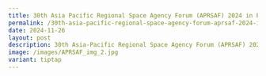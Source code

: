 ```yaml
---
title: 30th Asia Pacific Regional Space Agency Forum (APRSAF) 2024 in Perth, Australia
permalink: /30th-asia-pacific-regional-space-agency-forum-aprsaf-2024-in-perth-australia/
date: 2024-11-26
layout: post
description: 30th Asia-Pacific Regional Space Agency Forum (APRSAF) 2024 in Perth, Australia
image: /images/APRSAF_img_2.jpg
variant: tiptap
---
```


